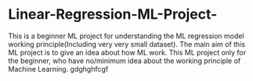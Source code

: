 # Linear-Regression-ML-Project-
This is a beginner ML project for understanding the ML regression model working principle(Including very very small dataset).
The main aim of this ML project is to give an idea about how ML work.
This ML project only for the beginner, who have no/minimum idea about the working principle of Machine Learning.
gdghghfcgf

